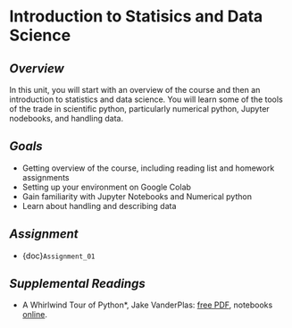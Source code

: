 # __Introduction to Statisics and Data Science__

## *Overview*
In this unit, you will start with an overview of the course and then an introduction to statistics and data science. You will learn some of the tools of the trade in scientific python, particularly numerical python, Jupyter nodebooks, and handling data. 

## *Goals*
* Getting overview of the course, including reading list and homework assignments
* Setting up your environment on Google Colab
* Gain familiarity with Jupyter Notebooks and Numerical python
* Learn about handling and describing data

## *Assignment*
* {doc}`Assignment_01`

## *Supplemental Readings*
* A Whirlwind Tour of Python*, Jake VanderPlas: [free PDF](http://www.oreilly.com/programming/free/files/a-whirlwind-tour-of-python.pdf), notebooks [online](http://nbviewer.jupyter.org/github/jakevdp/WhirlwindTourOfPython/blob/master/Index.ipynb).

